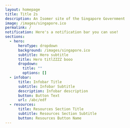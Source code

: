```yaml
---
layout: homepage
title: Title 2s
description: An Isomer site of the Singapore Government
image: /images/singapore.ico
permalink: /
notification: Here's a notification bar you can use!
sections:
  - hero:
      heroType: dropdown
      background: /images/singapore.ico
      subtitle: Hero subtitle
      title: Hero titlZZZZ booo
      dropdown:
        title: ""
        options: []
  - infobar:
      title: Infobar Title
      subtitle: Infobar Subtitle
      description: Infobar description
      button: Button Text
      url: /abc/edf
  - resources:
      title: Resources Section Title
      subtitle: Resources Section Subtitle
      button: Resources Button Name
---
```

